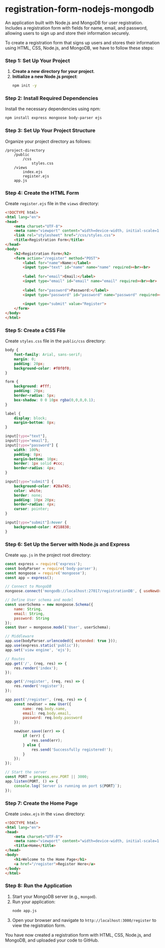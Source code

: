 # registration-form-nodejs-mongodb
An application built with Node.js and MongoDB for user registration. Includes a registration form with fields for name, email, and password, allowing users to sign up and store their information securely.

To create a registration form that signs up users and stores their information using HTML, CSS, Node.js, and MongoDB, we have to follow these steps:

### Step 1: Set Up Your Project
1. **Create a new directory for your project**.
2. **Initialize a new Node.js project**:
    ```bash
    npm init -y
    ```

### Step 2: Install Required Dependencies
Install the necessary dependencies using npm:
```bash
npm install express mongoose body-parser ejs
```

### Step 3: Set Up Your Project Structure
Organize your project directory as follows:
```
/project-directory
    /public
        /css
            styles.css
    /views
        index.ejs
        register.ejs
    app.js
```

### Step 4: Create the HTML Form
Create `register.ejs` file in the `views` directory:
```html
<!DOCTYPE html>
<html lang="en">
<head>
    <meta charset="UTF-8">
    <meta name="viewport" content="width=device-width, initial-scale=1.0">
    <link rel="stylesheet" href="/css/styles.css">
    <title>Registration Form</title>
</head>
<body>
    <h2>Registration Form</h2>
    <form action="/register" method="POST">
        <label for="name">Name:</label>
        <input type="text" id="name" name="name" required><br><br>
        
        <label for="email">Email:</label>
        <input type="email" id="email" name="email" required><br><br>
        
        <label for="password">Password:</label>
        <input type="password" id="password" name="password" required><br><br>
        
        <input type="submit" value="Register">
    </form>
</body>
</html>
```

### Step 5: Create a CSS File
Create `styles.css` file in the `public/css` directory:
```css
body {
    font-family: Arial, sans-serif;
    margin: 0;
    padding: 20px;
    background-color: #f0f0f0;
}

form {
    background: #fff;
    padding: 20px;
    border-radius: 5px;
    box-shadow: 0 0 10px rgba(0,0,0,0.1);
}

label {
    display: block;
    margin-bottom: 8px;
}

input[type="text"],
input[type="email"],
input[type="password"] {
    width: 100%;
    padding: 8px;
    margin-bottom: 10px;
    border: 1px solid #ccc;
    border-radius: 4px;
}

input[type="submit"] {
    background-color: #28a745;
    color: white;
    border: none;
    padding: 10px 20px;
    border-radius: 4px;
    cursor: pointer;
}

input[type="submit"]:hover {
    background-color: #218838;
}
```

### Step 6: Set Up the Server with Node.js and Express
Create `app.js` in the project root directory:
```javascript
const express = require('express');
const bodyParser = require('body-parser');
const mongoose = require('mongoose');
const app = express();

// Connect to MongoDB
mongoose.connect('mongodb://localhost:27017/registrationDB', { useNewUrlParser: true, useUnifiedTopology: true });

// Define User schema and model
const userSchema = new mongoose.Schema({
    name: String,
    email: String,
    password: String
});
const User = mongoose.model('User', userSchema);

// Middleware
app.use(bodyParser.urlencoded({ extended: true }));
app.use(express.static('public'));
app.set('view engine', 'ejs');

// Routes
app.get('/', (req, res) => {
    res.render('index');
});

app.get('/register', (req, res) => {
    res.render('register');
});

app.post('/register', (req, res) => {
    const newUser = new User({
        name: req.body.name,
        email: req.body.email,
        password: req.body.password
    });

    newUser.save((err) => {
        if (err) {
            res.send(err);
        } else {
            res.send('Successfully registered!');
        }
    });
});

// Start the server
const PORT = process.env.PORT || 3000;
app.listen(PORT, () => {
    console.log(`Server is running on port ${PORT}`);
});
```

### Step 7: Create the Home Page
Create `index.ejs` in the `views` directory:
```html
<!DOCTYPE html>
<html lang="en">
<head>
    <meta charset="UTF-8">
    <meta name="viewport" content="width=device-width, initial-scale=1.0">
    <title>Home</title>
</head>
<body>
    <h1>Welcome to the Home Page</h1>
    <a href="/register">Register Here</a>
</body>
</html>
```

### Step 8: Run the Application
1. Start your MongoDB server (e.g., `mongod`).
2. Run your application:
    ```bash
    node app.js
    ```
3. Open your browser and navigate to `http://localhost:3000/register` to view the registration form.

You have now created a registration form with HTML, CSS, Node.js, and MongoDB, and uploaded your code to GitHub.
